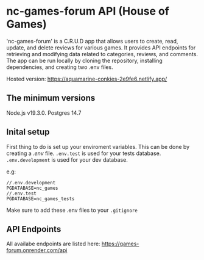 # nc-games-forum API (House of Games)
'nc-games-forum' is a C.R.U.D app that allows users to create, read, update, and delete reviews for various games. It provides API endpoints for retrieving and modifying data related to categories, reviews, and comments. The app can be run locally by cloning the repository, installing dependencies, and creating two .env files. 

Hosted version: https://aquamarine-conkies-2e9fe6.netlify.app/

## The minimum versions
Node.js v19.3.0.
Postgres 14.7

## Inital setup
First thing to do is set up your enviroment variables. 
This can be done by creating a _.env_ file.
`.env.test` is used for your tests database.
`.env.development` is used for your dev database.

e.g: 

```
//.env.development
PGDATABASE=nc_games
//.env.test
PGDATABASE=nc_games_tests

```
Make sure to add these .env files to your `.gitignore`

## API Endpoints
All availabe endpoints are listed here: https://games-forum.onrender.com/api

